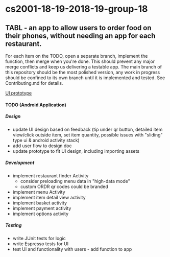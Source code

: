 # cs2001-18-19-2018-19-group-18 

## TABL - an app to allow users to order food on their phones, without needing an app for each restaurant. 

For each item on the TODO, open a separate branch, implement the function, then merge when you're done. This should prevent any major merge conflicts and keep us delivering a testable app. The main branch of this repository should be the most polished version, any work in progress should be confined to its own branch until it is implemented and tested. See Contributing.md for details. 

[UI prototype](https://xd.adobe.com/view/0069b308-7ea3-4e31-4792-87b468c2fb61-7658/)

#### TODO (Android Application) 
##### Design
* update UI design based on feedback (tip under qr button, detailed item view/click outside item, set item quantity, possible issues with "sliding" type ui & android activity stack)
* add user flow to design doc 
* update prototype to fit UI design, including importing assets 

##### Development 
* implement restaurant finder Activity 
  * consider preloading menu data in "high-data mode" 
  * custom ORDR qr codes could be branded 
* implement menu Activity 
* implement item detail view activity 
* implement basket activity 
* implement payment activity 
* implement options activity 

##### Testing 
* write JUnit tests for logic 
* write Espresso tests for UI 
* test UI and functionality with users - add function to app 

